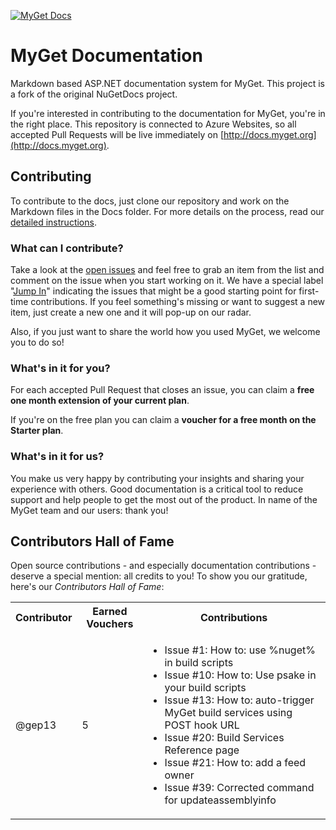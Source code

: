 [![MyGet Docs](http://docs.myget.org/images/mygetlogo.png)](http://docs.myget.org)
# MyGet Documentation
Markdown based ASP.NET documentation system for MyGet. This project is a fork of the original NuGetDocs project.

If you're interested in contributing to the documentation for MyGet, you're in the right place.
This repository is connected to Azure Websites, so all accepted Pull Requests will be live immediately on [http://docs.myget.org](http://docs.myget.org).

## Contributing
To contribute to the docs, just clone our repository and work on the Markdown files in the Docs folder. 
For more details on the process, read our [detailed instructions](http://docs.myget.org/docs/Contribute/Contributing-to-MyGet-Documentation).

### What can I contribute?
Take a look at the [open issues](https://github.com/myget/MyGetDocs/issues?page=1&state=open) and feel free to grab an item from the list and comment on the issue when you start working on it.
We have a special label "[Jump In](https://github.com/myget/MyGetDocs/issues?labels=Jump+In&state=open)" indicating the issues that might be a good starting point for first-time contributions.
If you feel something's missing or want to suggest a new item, just create a new one and it will pop-up on our radar.

Also, if you just want to share the world how you used MyGet, we welcome you to do so!

### What's in it for you?
For each accepted Pull Request that closes an issue, you can claim a **free one month extension of your current plan**. 

If you're on the free plan you can claim a **voucher for a free month on the Starter plan**.

### What's in it for us?
You make us very happy by contributing your insights and sharing your experience with others. 
Good documentation is a critical tool to reduce support and help people to get the most out of the product.
In name of the MyGet team and our users: thank you!

## Contributors Hall of Fame
Open source contributions - and especially documentation contributions - deserve a special mention: all credits to you! To show you our gratitude, here's our *Contributors Hall of Fame*:

<table style="width:100%; vertical-align:top;">
	<tr>
		<th style="font-weight:bold;">Contributor</th>
		<th style="font-weight:bold;">Earned Vouchers</th>
		<th style="font-weight:bold;">Contributions</th>
	</tr>
	<tr>
		<td>@gep13</td>
		<td>5</td>
		<td>
			<ul>
				<li>Issue #1: How to: use %nuget% in build scripts</li>
				<li>Issue #10: How to: Use psake in your build scripts</li>
				<li>Issue #13: How to: auto-trigger MyGet build services using POST hook URL</li>
				<li>Issue #20: Build Services Reference page</li>
				<li>Issue #21: How to: add a feed owner</li>
				<li>Issue #39: Corrected command for updateassemblyinfo</li>
			</ul>
		</td>
	</tr>
</table>
